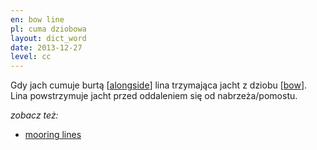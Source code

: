 ```yaml
---
en: bow line
pl: cuma dziobowa
layout: dict_word
date: 2013-12-27
level: cc
---
```


Gdy jach cumuje burtą [[alongside](/dict/mooring/alongside.html)] lina trzymająca jacht z dziobu [[bow](/dict/yacht-parts/hull/bow.html)].  
Lina powstrzymuje jacht przed oddaleniem się od nabrzeża/pomostu.

*zobacz też:*

* [mooring lines](/dict/mooring/mooring-lines.html)
